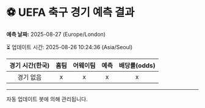 # ⚽️ UEFA 축구 경기 예측 결과

**예측 날짜:** 2025-08-27 (Europe/London)

⏳ 업데이트 시간: 2025-08-26 10:24:36 (Asia/Seoul)

| 경기 시간(한국) | 홈팀 | 어웨이팀 | 예측 | 배당률(odds) |
|:-------------:|:-----:|:-------:|:-----:|:------------:|
| 경기 없음 | x | x | x | x |

---
자동 업데이트 봇에 의해 관리됩니다.
